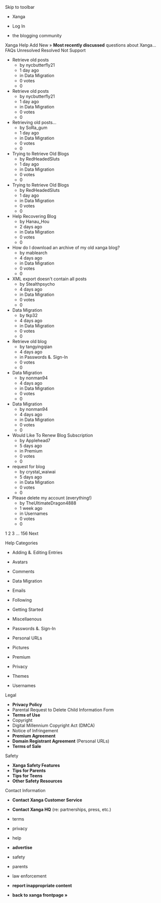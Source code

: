 Skip to toolbar

*   Xanga

*   Log In

*   the blogging community

Xanga Help Add New » **Most recently discussed** questions about Xanga… FAQs Unresolved Resolved Not Support

*   Retrieve old posts
    *   by nycbutterfly21
    *   1 day ago
    *   in Data Migration
    *   0 votes
    *   0
*   Retrieve old posts
    *   by nycbutterfly21
    *   1 day ago
    *   in Data Migration
    *   0 votes
    *   0
*   Retrieving old posts...
    *   by SoRa\_gum
    *   1 day ago
    *   in Data Migration
    *   0 votes
    *   0
*   Trying to Retrieve Old Blogs
    *   by RedHeadedSluts
    *   1 day ago
    *   in Data Migration
    *   0 votes
    *   0
*   Trying to Retrieve Old Blogs
    *   by RedHeadedSluts
    *   1 day ago
    *   in Data Migration
    *   0 votes
    *   0
*   Help Recovering Blog
    *   by Hanau\_Hou
    *   2 days ago
    *   in Data Migration
    *   0 votes
    *   0
*   How do I download an archive of my old xanga blog?
    *   by mablearch
    *   4 days ago
    *   in Data Migration
    *   0 votes
    *   0
*   XML export doesn't contain all posts
    *   by Stealthpsycho
    *   4 days ago
    *   in Data Migration
    *   0 votes
    *   0
*   Data Migration
    *   by tkp32
    *   4 days ago
    *   in Data Migration
    *   0 votes
    *   0
*   Retrieve old blog
    *   by tangyingqian
    *   4 days ago
    *   in Passwords &. Sign-In
    *   0 votes
    *   0
*   Data Migration
    *   by nonman94
    *   4 days ago
    *   in Data Migration
    *   0 votes
    *   0
*   Data Migration
    *   by nonman94
    *   4 days ago
    *   in Data Migration
    *   0 votes
    *   0
*   Would Like To Renew Blog Subscription
    *   by Applehead7
    *   5 days ago
    *   in Premium
    *   0 votes
    *   0
*   request for blog
    *   by crystal\_waiwai
    *   5 days ago
    *   in Data Migration
    *   0 votes
    *   0
*   Please delete my account (everything!)
    *   by TheUltimateDragon4888
    *   1 week ago
    *   in Usernames
    *   0 votes
    *   0

1 2 3 ... 156 Next

Help Categories

*   Adding &. Editing Entries
*   Avatars
*   Comments
*   Data Migration
*   Emails
*   Following
*   Getting Started
*   Miscellaenous

*   Passwords &. Sign-In
*   Personal URLs
*   Pictures
*   Premium
*   Privacy
*   Themes
*   Usernames

Legal

*   **Privacy Policy**
*   Parental Request to Delete Child Information Form
*   **Terms of Use**
*   Copyright
*   Digital Millennium Copyright Act (DMCA)
*   Notice of Infringement
*   **Premium Agreement**
*   **Domain Registrant Agreement** (Personal URLs)
*   **Terms of Sale**

Safety

*   **Xanga Safety Features**
*   **Tips for Parents**
*   **Tips for Teens**
*   **Other Safety Resources**

Contact Information

*   **Contact Xanga Customer Service**
*   **Contact Xanga HQ** (re: partnerships, press, etc.)

*   terms
*   privacy
*   help
*   **advertise**

*   safety
*   parents
*   law enforcement
*   **report inappropriate content**

*   **back to xanga frontpage »**